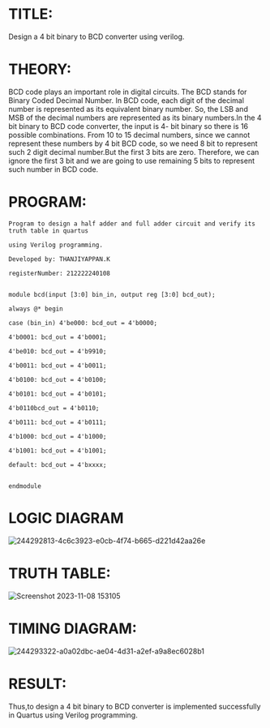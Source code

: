 # TITLE:
Design a 4 bit binary to BCD converter using verilog.

# THEORY:
BCD code plays an important role in digital circuits. The BCD stands for Binary Coded Decimal Number. In BCD code, each digit of the decimal number is represented as its equivalent binary number. So, the LSB and MSB of the decimal numbers are represented as its binary numbers.ln the 4 bit binary to BCD code converter, the input is 4- bit binary so there is 16 possible combinations. From 10 to 15 decimal numbers, since we cannot represent these numbers by 4 bit BCD code, so we need 8 bit to represent such 2 digit decimal number.But the first 3 bits are zero. Therefore, we can ignore the first 3 bit and we are going to use remaining 5 bits to represent such number in BCD code.

# PROGRAM:
```
Program to design a half adder and full adder circuit and verify its truth table in quartus

using Verilog programming.

Developed by: THANJIYAPPAN.K

registerNumber: 212222240108
```
```

module bcd(input [3:0] bin_in, output reg [3:0] bcd_out);

always @* begin

case (bin_in) 4'be000: bcd_out = 4'b0000;

4'b0001: bcd_out = 4'b0001;

4'be010: bcd_out = 4'b9910;

4'b0011: bcd_out = 4'b0011;

4'b0100: bcd_out = 4'b0100;

4'b0101: bcd_out = 4'b0101;

4'b0110bcd_out = 4'b0110;

4'b0111: bcd_out = 4'b0111;

4'b1000: bcd_out = 4'b1000;

4'b1001: bcd_out = 4'b1001;

default: bcd_out = 4'bxxxx;


endmodule
```
# LOGIC DIAGRAM
![244292813-4c6c3923-e0cb-4f74-b665-d221d42aa26e](https://github.com/Praveenkumar2004-dev/Simulation-project--Digital-Electronics/assets/119559827/14cf8827-0509-4080-a9eb-34167e1d354e)

# TRUTH TABLE:
![Screenshot 2023-11-08 153105](https://github.com/Praveenkumar2004-dev/Simulation-project--Digital-Electronics/assets/119559827/5dc92dd4-7c38-445d-955a-f203c751b529)


# TIMING DIAGRAM:
![244293322-a0a02dbc-ae04-4d31-a2ef-a9a8ec6028b1](https://github.com/Praveenkumar2004-dev/Simulation-project--Digital-Electronics/assets/119559827/7e98edf5-e26d-4310-a0da-bdf66e1a15a8)

# RESULT:
Thus,to design a 4 bit binary to BCD converter is implemented successfully in Quartus using Verilog programming.
